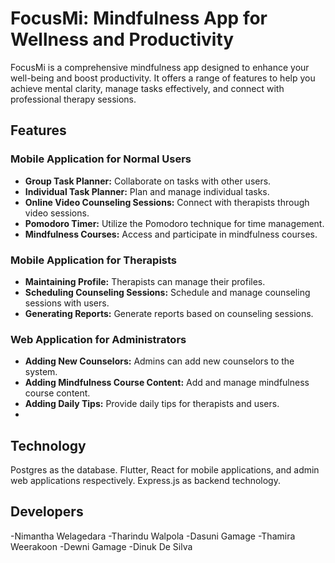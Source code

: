 # FocusMi: Mindfulness App for Wellness and Productivity

FocusMi is a comprehensive mindfulness app designed to enhance your well-being and boost productivity. It offers a range of features to help you achieve mental clarity, manage tasks effectively, and connect with professional therapy sessions.

## Features

### Mobile Application for Normal Users

- **Group Task Planner:** Collaborate on tasks with other users.
- **Individual Task Planner:** Plan and manage individual tasks.
- **Online Video Counseling Sessions:** Connect with therapists through video sessions.
- **Pomodoro Timer:** Utilize the Pomodoro technique for time management.
- **Mindfulness Courses:** Access and participate in mindfulness courses.

### Mobile Application for Therapists

- **Maintaining Profile:** Therapists can manage their profiles.
- **Scheduling Counseling Sessions:** Schedule and manage counseling sessions with users.
- **Generating Reports:** Generate reports based on counseling sessions.

### Web Application for Administrators

- **Adding New Counselors:** Admins can add new counselors to the system.
- **Adding Mindfulness Course Content:** Add and manage mindfulness course content.
- **Adding Daily Tips:** Provide daily tips for therapists and users.
- 
## Technology
Postgres as the database.
Flutter, React for mobile applications, and admin web applications respectively. 
Express.js as backend technology.

## Developers
-Nimantha Welagedara
-Tharindu Walpola
-Dasuni Gamage
-Thamira Weerakoon
-Dewni Gamage
-Dinuk De Silva
